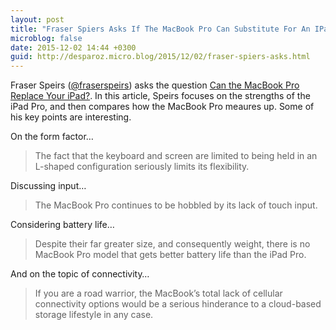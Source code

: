 ```yaml
---
layout: post
title: "Fraser Spiers Asks If The MacBook Pro Can Substitute For An IPad Pro"
microblog: false
date: 2015-12-02 14:44 +0300
guid: http://desparoz.micro.blog/2015/12/02/fraser-spiers-asks.html
---
```

Fraser Speirs (<a href="http://twitter.com/fraserspeirs">@fraserspeirs</a>) asks the question <a href="http://www.speirs.org/blog/2015/11/30/can-the-macbook-pro-replace-your-ipad">Can the MacBook Pro Replace Your iPad?</a>. In this article, Speirs focuses on the strengths of the iPad Pro, and then compares how the MacBook Pro meaures up. Some of his key points are interesting.

On the form factor…

<blockquote>
The fact that the keyboard and screen are limited to being held in an L-shaped configuration seriously limits its flexibility.
</blockquote>

Discussing input…

<blockquote>
The MacBook Pro continues to be hobbled by its lack of touch input.
</blockquote>

Considering battery life&#8230;

<blockquote>
Despite their far greater size, and consequently weight, there is no MacBook Pro model that gets better battery life than the iPad Pro.
</blockquote>

And on the topic of connectivity&#8230;

<blockquote>
If you are a road warrior, the MacBook&#8217;s total lack of cellular connectivity options would be a serious hinderance to a cloud-based storage lifestyle in any case.
</blockquote>
